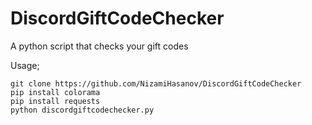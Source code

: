 # DiscordGiftCodeChecker
A python script that checks your gift codes

Usage;
```
git clone https://github.com/NizamiHasanov/DiscordGiftCodeChecker
pip install colorama
pip install requests
python discordgiftcodechecker.py
```
